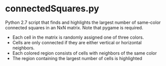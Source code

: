 # connectedSquares.py
Python 2.7 script that finds and highlights the largest number of same-color connected squares in an NxN matrix. Note that pygame is required.
- Each cell in the matrix is randomly assigned one of three colors.
- Cells are only connected if they are either vertical or horizontal neighbors.
- Each colored region consists of cells with neighbors of the same color
- The region containing the largest number of cells is highlighted
